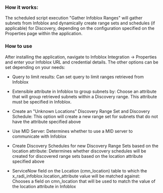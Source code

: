 <h3>How it works:</h3>
The scheduled script execution "Gather Infoblox Ranges" will gather subnets from Infoblox and dynamically create range sets and schedules (if applicable) for Discovery, depending on the configuration specified on the Properties page within the application.

<h3>How to use</h3>

After installing the application, navigate to Infoblox Integration -> Properties and enter your Infoblox URL and credential details. The other options can be set depending on your needs:

* Query to limit results: Can set query to limit ranges retrieved from Infoblox

* Extensible attribute in Infoblox to group subnets by: Choose an attribute that will group retrieved subnets within a Discovery range. This attribute must be specified in Infoblox.

* Create an "Unknown Locations" Discovery Range Set and Discovery Schedule: This option will create a new range set for subnets that do not have the attribute specified above

* Use MID Server: Determines whether to use a MID server to communicate with Infoblox

* Create Discovery Schedules for new Discovery Range Sets based on the location attribute: Determines whether discovery schedules will be created for discovered range sets based on the location attribute specified above

* ServiceNow field on the Location (cmn_location) table to which the x_radi_infoblox.location_attribute value will be matched against: Chooses a field on cmn_location that will be used to match the value of the location attribute in Infoblox


